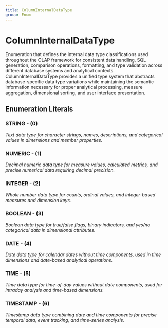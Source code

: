 ```yaml
---
title: ColumnInternalDataType
group: Enum
---
```


# ColumnInternalDataType<a name="enum-columninternaldatatype"></a>

Enumeration that defines the internal data type classifications used throughout the OLAP framework for consistent data handling, SQL generation, comparison operations, formatting, and type validation across different database systems and analytical contexts. ColumnInternalDataType provides a unified type system that abstracts database-specific data type variations while maintaining the semantic information necessary for proper analytical processing, measure aggregation, dimensional sorting, and user interface presentation.

## Enumeration Literals

### STRING - (0)

<em>Text data type for character strings, names, descriptions, and categorical values in dimensions and member properties.</em>

### NUMERIC - (1)

<em>Decimal numeric data type for measure values, calculated metrics, and precise numerical data requiring decimal precision.</em>

### INTEGER - (2)

<em>Whole number data type for counts, ordinal values, and integer-based measures and dimension keys.</em>

### BOOLEAN - (3)

<em>Boolean data type for true/false flags, binary indicators, and yes/no categorical data in dimensional attributes.</em>

### DATE - (4)

<em>Date data type for calendar dates without time components, used in time dimensions and date-based analytical operations.</em>

### TIME - (5)

<em>Time data type for time-of-day values without date components, used for intraday analysis and time-based dimensions.</em>

### TIMESTAMP - (6)

<em>Timestamp data type combining date and time components for precise temporal data, event tracking, and time-series analysis.</em>

